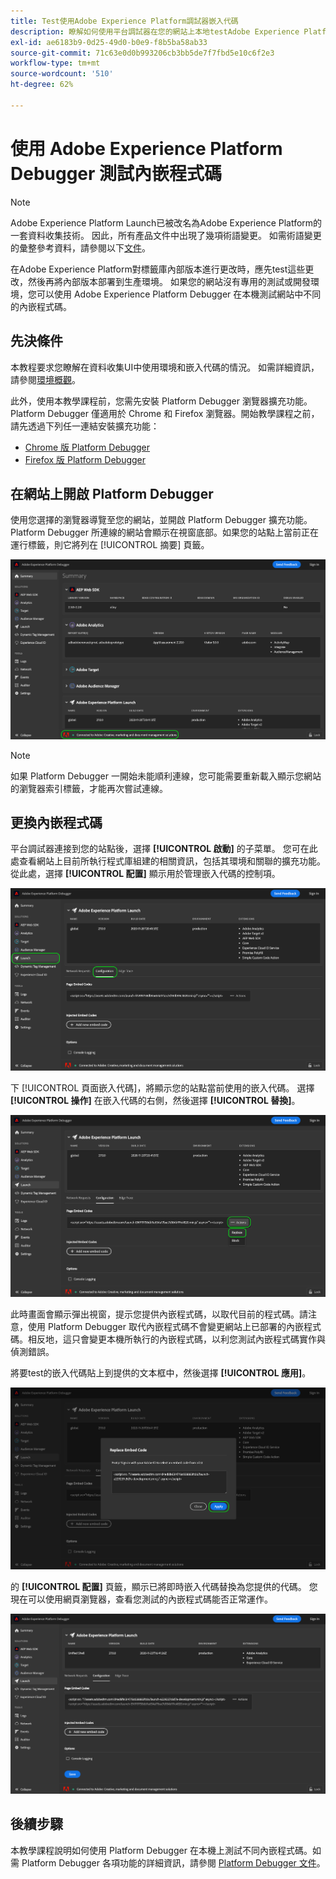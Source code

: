 ```yaml
---
title: Test使用Adobe Experience Platform調試器嵌入代碼
description: 瞭解如何使用平台調試器在您的網站上本地testAdobe Experience Platform的不同嵌入代碼。
exl-id: ae6183b9-0d25-49d0-b0e9-f8b5ba58ab33
source-git-commit: 71c63e0d0b993206cb3bb5de7f7fbd5e10c6f2e3
workflow-type: tm+mt
source-wordcount: '510'
ht-degree: 62%

---
```


# 使用 Adobe Experience Platform Debugger 測試內嵌程式碼

>[!NOTE]
>
>Adobe Experience Platform Launch已被改名為Adobe Experience Platform的一套資料收集技術。 因此，所有產品文件中出現了幾項術語變更。 如需術語變更的彙整參考資料，請參閱以下[文件](../../term-updates.md)。

在Adobe Experience Platform對標籤庫內部版本進行更改時，應先test這些更改，然後再將內部版本部署到生產環境。 如果您的網站沒有專用的測試或開發環境，您可以使用 Adobe Experience Platform Debugger 在本機測試網站中不同的內嵌程式碼。

## 先決條件

本教程要求您瞭解在資料收集UI中使用環境和嵌入代碼的情況。 如需詳細資訊，請參閱[環境概觀](./environments.md)。

此外，使用本教學課程前，您需先安裝 Platform Debugger 瀏覽器擴充功能。Platform Debugger 僅適用於 Chrome 和 Firefox 瀏覽器。開始教學課程之前，請先透過下列任一連結安裝擴充功能：

* [Chrome 版 Platform Debugger](https://chrome.google.com/webstore/detail/adobe-experience-platform/bfnnokhpnncpkdmbokanobigaccjkpob)
* [Firefox 版 Platform Debugger](https://addons.mozilla.org/zh-TW/firefox/addon/adobe-experience-platform-dbg/)

## 在網站上開啟 Platform Debugger

使用您選擇的瀏覽器導覽至您的網站，並開啟 Platform Debugger 擴充功能。Platform Debugger 所連線的網站會顯示在視窗底部。如果您的站點上當前正在運行標籤，則它將列在 [!UICONTROL 摘要] 頁籤。

![](./images/embed-code-testing/summary.png)

>[!NOTE]
>
>如果 Platform Debugger 一開始未能順利連線，您可能需要重新載入顯示您網站的瀏覽器索引標籤，才能再次嘗試連線。

## 更換內嵌程式碼

平台調試器連接到您的站點後，選擇 **[!UICONTROL 啟動]** 的子菜單。 您可在此處查看網站上目前所執行程式庫組建的相關資訊，包括其環境和關聯的擴充功能。從此處，選擇 **[!UICONTROL 配置]** 顯示用於管理嵌入代碼的控制項。

![](./images/embed-code-testing/launch-tab.png)

下 [!UICONTROL 頁面嵌入代碼]，將顯示您的站點當前使用的嵌入代碼。 選擇 **[!UICONTROL 操作]** 在嵌入代碼的右側，然後選擇 **[!UICONTROL 替換]**。

![](./images/embed-code-testing/replace.png)

此時畫面會顯示彈出視窗，提示您提供內嵌程式碼，以取代目前的程式碼。請注意，使用 Platform Debugger 取代內嵌程式碼不會變更網站上已部署的內嵌程式碼。相反地，這只會變更本機所執行的內嵌程式碼，以利您測試內嵌程式碼實作與偵測錯誤。

將要test的嵌入代碼貼上到提供的文本框中，然後選擇 **[!UICONTROL 應用]**。

![](./images/embed-code-testing/paste-code.png)

的 **[!UICONTROL 配置]** 頁籤，顯示已將即時嵌入代碼替換為您提供的代碼。 您現在可以使用網頁瀏覽器，查看您測試的內嵌程式碼能否正常運作。

![](./images/embed-code-testing/code-replaced.png)

## 後續步驟

本教學課程說明如何使用 Platform Debugger 在本機上測試不同內嵌程式碼。如需 Platform Debugger 各項功能的詳細資訊，請參閱 [Platform Debugger 文件](../../../debugger/home.md)。
